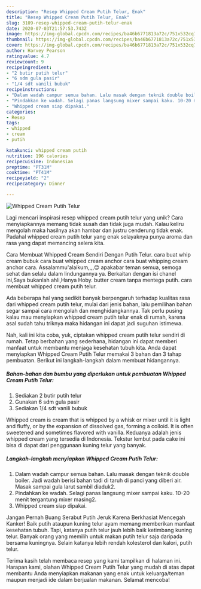 ```yaml
---
description: "Resep Whipped Cream Putih Telur, Enak"
title: "Resep Whipped Cream Putih Telur, Enak"
slug: 3109-resep-whipped-cream-putih-telur-enak
date: 2020-07-03T21:57:53.743Z
image: https://img-global.cpcdn.com/recipes/ba46b6771813a72c/751x532cq70/whipped-cream-putih-telur-foto-resep-utama.jpg
thumbnail: https://img-global.cpcdn.com/recipes/ba46b6771813a72c/751x532cq70/whipped-cream-putih-telur-foto-resep-utama.jpg
cover: https://img-global.cpcdn.com/recipes/ba46b6771813a72c/751x532cq70/whipped-cream-putih-telur-foto-resep-utama.jpg
author: Harvey Pearson
ratingvalue: 4.7
reviewcount: 9
recipeingredient:
- "2 butir putih telur"
- "6 sdm gula pasir"
- "1/4 sdt vanili bubuk"
recipeinstructions:
- "Dalam wadah campur semua bahan. Lalu masak dengan teknik double boiler. Jadi wadah berisi bahan tadi di taruh di panci yang diberi air. Masak sampai gula larut sambil diaduk2."
- "Pindahkan ke wadah. Selagi panas langsung mixer sampai kaku. 10-20 menit tergantung mixer masing2."
- "Whipped cream siap dipakai."
categories:
- Resep
tags:
- whipped
- cream
- putih

katakunci: whipped cream putih 
nutrition: 196 calories
recipecuisine: Indonesian
preptime: "PT31M"
cooktime: "PT41M"
recipeyield: "2"
recipecategory: Dinner

---
```



![Whipped Cream Putih Telur](https://img-global.cpcdn.com/recipes/ba46b6771813a72c/751x532cq70/whipped-cream-putih-telur-foto-resep-utama.jpg)

Lagi mencari inspirasi resep whipped cream putih telur yang unik? Cara menyiapkannya memang tidak susah dan tidak juga mudah. Kalau keliru mengolah maka hasilnya akan hambar dan justru cenderung tidak enak. Padahal whipped cream putih telur yang enak selayaknya punya aroma dan rasa yang dapat memancing selera kita.

Cara Membuat Whipped Cream Sendiri Dengan Putih Telur. cara buat whip cream bubuk cara buat whipped cream anchor cara buat whipping cream anchor cara. Assalammu&#39;alaikum,,,,😊 apakabar teman semua, semoga sehat dan selalu dalam lindungannya ya. Berkaitan dengan isi chanel ini,Saya bukanlah ahli,Hanya Hoby. butter cream tanpa mentega putih. cara membuat whipped cream putih telur.

Ada beberapa hal yang sedikit banyak berpengaruh terhadap kualitas rasa dari whipped cream putih telur, mulai dari jenis bahan, lalu pemilihan bahan segar sampai cara mengolah dan menghidangkannya. Tak perlu pusing kalau mau menyiapkan whipped cream putih telur enak di rumah, karena asal sudah tahu triknya maka hidangan ini dapat jadi suguhan istimewa.


Nah, kali ini kita coba, yuk, ciptakan whipped cream putih telur sendiri di rumah. Tetap berbahan yang sederhana, hidangan ini dapat memberi manfaat untuk membantu menjaga kesehatan tubuh kita. Anda dapat menyiapkan Whipped Cream Putih Telur memakai 3 bahan dan 3 tahap pembuatan. Berikut ini langkah-langkah dalam membuat hidangannya.

<!--inarticleads1-->

##### Bahan-bahan dan bumbu yang diperlukan untuk pembuatan Whipped Cream Putih Telur:

1. Sediakan 2 butir putih telur
1. Gunakan 6 sdm gula pasir
1. Sediakan 1/4 sdt vanili bubuk


Whipped cream is cream that is whipped by a whisk or mixer until it is light and fluffy, or by the expansion of dissolved gas, forming a colloid. It is often sweetened and sometimes flavored with vanilla. Keduanya adalah jenis whipped cream yang tersedia di Indonesia. Tekstur lembut pada cake ini bisa di dapat dari penggunaan kuning telur yang banyak. 

<!--inarticleads2-->

##### Langkah-langkah menyiapkan Whipped Cream Putih Telur:

1. Dalam wadah campur semua bahan. Lalu masak dengan teknik double boiler. Jadi wadah berisi bahan tadi di taruh di panci yang diberi air. Masak sampai gula larut sambil diaduk2.
1. Pindahkan ke wadah. Selagi panas langsung mixer sampai kaku. 10-20 menit tergantung mixer masing2.
1. Whipped cream siap dipakai.


Jangan Pernah Buang Serabut Putih Jeruk Karena Berkhasiat Mencegah Kanker! Baik putih ataupun kuning telur ayam memang memberikan manfaat kesehatan tubuh. Tapi, katanya putih telur jauh lebih baik ketimbang kuning telur. Banyak orang yang memilih untuk makan putih telur saja daripada bersama kuningnya. Selain katanya lebih rendah kolesterol dan kalori, putih telur. 

Terima kasih telah membaca resep yang kami tampilkan di halaman ini. Harapan kami, olahan Whipped Cream Putih Telur yang mudah di atas dapat membantu Anda menyiapkan makanan yang enak untuk keluarga/teman maupun menjadi ide dalam berjualan makanan. Selamat mencoba!
